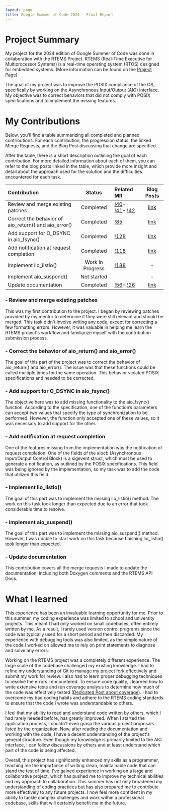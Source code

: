 ```yaml
---
layout: page
title: Google Summer of Code 2024 - Final Report
---
```



# Project Summary 

My project for the 2024 edition of Google Summer of Code was done in collaboration with the RTEMS Project. RTEMS (Real-Time Executive for Multiprocessor Systems) is a real-time operating system (RTOS) designed for embedded systems. (More information can be found on the [Project Page](https://www.rtems.org/))

The goal of my project was to improve the POSIX compliance of the OS, specifically by working on the Asynchronous Input/Output (AIO) interface. My objective was to correct behaviors that did not comply with POSIX specifications and to implement the missing features.

# My Contributions

Below, you'll find a table summarizing all completed and planned contributions. For each contribution, the progression status, the linked Merge Requests, and the Blog Post discussing that change are specified.

After the table, there is a short description outlining the goal of each contribution. For more detailed information about each of them, you can refer to the blog posts linked in the table, which provide more insight and detail about the approach used for the solution and the difficulties encountered for each task.

| Contribution                                                        | Status      | Related MR                                                                | Blog Posts |
| :------------------------------------------------------------------ | :---------: | :------------------------------------------------------------------------ | :--------: |
| Review and merge existing patches                                   | Completed        | [!40](https://gitlab.rtems.org/rtems/rtos/rtems/-/merge_requests/40)-                                                                                       [!41](https://gitlab.rtems.org/rtems/rtos/rtems/-/merge_requests/41)-                                                                                       [!42](https://gitlab.rtems.org/rtems/rtos/rtems/-/merge_requests/42)      | [link](https://alessandronardin.github.io/gsoc/2024/06/04/patch_review/) |
| Correct the behavior of aio_return() and aio_error()                | Completed        | [!85](https://gitlab.rtems.org/rtems/rtos/rtems/-/merge_requests/85)      | [link](https://alessandronardin.github.io/gsoc/2024/06/25/error_return_correction/) |
| Add support for O_DSYNC in aio_fsync()                              | Completed        | [!128](https://gitlab.rtems.org/rtems/rtos/rtems/-/merge_requests/128)    | [link](https://alessandronardin.github.io/gsoc/2024/08/02/dsync/) |
| Add notification at request completion                              | Completed        | [!118](https://gitlab.rtems.org/rtems/rtos/rtems/-/merge_requests/118)    | [link](https://alessandronardin.github.io/gsoc/2024/07/24/notification/) |
| Implement lio_listio()                                              | Work in Progress | [!188](https://gitlab.rtems.org/rtems/rtos/rtems/-/merge_requests/188)    | - |
| Implement aio_suspend()                                             | Not started      |                                                                           | - |
| Update documentation                                                | Completed        | [!56](https://gitlab.rtems.org/rtems/rtos/rtems/-/merge_requests/56)-                                                                                       [!26](https://gitlab.rtems.org/rtems/docs/rtems-docs/-/merge_requests/26) | [link](https://alessandronardin.github.io/gsoc/2024/06/11/docs_update/) |

### - Review and merge existing patches
This was my first contribution to the project. I began by reviewing patches provided by my mentor to determine if they were still relevant and should be merged. This task didn't involve writing any code, except for correcting a few formatting errors. However, it was valuable in helping me learn the RTEMS project's workflow and familiarize myself with the contribution submission process.

### - Correct the behavior of aio_return() and aio_error()
The goal of this part of the project was to correct the behavior of aio_return() and aio_error(). The issue was that these functions could be called multiple times for the same operation. This behavior violated POSIX specifications and needed to be corrected.

### - Add support for O_DSYNC in aio_fsync()
The objective here was to add missing functionality to the aio_fsync() function. According to the specification, one of the function’s parameters can accept two values that specify the type of synchronization to be performed. However, the function only accepted one of these values, so it was necessary to add support for the other.

### - Add notification at request completion
One of the features missing from the implementation was the notification of request completion. One of the fields of the aiocb (Asynchronous Input/Output Control Block) is a sigevent struct, which must be used to generate a notification, as outlined by the POSIX specifications. This field was being ignored by the implementation, so my task was to add the code that utilized this field.

### - Implement lio_listio()
The goal of this part was to implement the missing lio_listio() method. The work on this task took longer than expected due to an error that took considerable time to resolve.

### - Implement aio_suspend()
The goal of this part was to implement the missing aio_suspend() method. However, I was unable to start work on this task because finishing lio_listio() took longer than expected.

### - Update documentation
This contribution covers all the merge requests I made to update the documentation, including both Doxygen comments and the RTEMS API Docs.

# What I learned

This experience has been an invaluable learning opportunity for me. Prior to this summer, my coding experience was limited to school and university projects. This meant I had only worked on small codebases, often entirely written by me. As a result, I rarely used version control programs since the code was typically used for a short period and then discarded. My experience with debugging tools was also limited, as the simple nature of the code I worked on allowed me to rely on print statements to diagnose and solve any errors.

Working on the RTEMS project was a completely different experience. The large scale of the codebase challenged my existing knowledge. I had to refine my understanding of Git to manage my project fork effectively and submit my work for review. I also had to learn proper debugging techniques to resolve the errors I encountered. To ensure code quality, I learned how to write extensive tests and run coverage analysis to determine how much of the code was effectively tested ([Dedicated Post about coverage](https://alessandronardin.github.io/gsoc/2024/08/02/coverage/)). I had to overcome my bad coding habits and adhere to the RTEMS coding standards to ensure that the code I wrote was understandable to others.

I feel that my ability to read and understand code written by others, which I had rarely needed before, has greatly improved. When I started the application process, I couldn't even grasp the various project proposals listed by the organization. Now, after reading the documentation and working with the code, I have a decent understanding of the project's general structure. Even though my knowledge is primarily limited to the AIO interface, I can follow discussions by others and at least understand which part of the code is being affected.

Overall, this project has significantly enhanced my skills as a programmer, teaching me the importance of writing clean, maintainable code that can stand the test of time. I've gained experience in working on a large and collaborative project, which has pushed me to improve my technical abilities and my approach to collaboration. This summer has not only broadened my understanding of coding practices but has also prepared me to contribute more effectively to any future projects. I now feel more confident in my ability to tackle complex challenges and work within a professional codebase, skills that will certainly benefit me in the future.       


